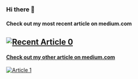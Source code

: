 ### Hi there 👋

#### Check out my most recent article on medium.com
<a target="_blank" href="https://github-readme-medium-recent-article.vercel.app/medium/@pgrzybowski.dev/0"><img src="https://github-readme-medium-recent-article.vercel.app/medium/@pgrzybowski.dev/0" alt="Recent Article 0">  
 ----------------------------
#### Check out my other article on medium.com
<a target="_blank" href="https://github-readme-medium-recent-article.vercel.app/medium/@pgrzybowski.dev/1"><img src="https://github-readme-medium-recent-article.vercel.app/medium/@pgrzybowski.dev/1" alt="Article 1">  

<!--
**Piotr-Grzybowski/Piotr-Grzybowski** is a ✨ _special_ ✨ repository because its `README.md` (this file) appears on your GitHub profile.

Here are some ideas to get you started:

- 🔭 I’m currently working on ...
- 🌱 I’m currently learning ...
- 👯 I’m looking to collaborate on ...
- 🤔 I’m looking for help with ...
- 💬 Ask me about ...
- 📫 How to reach me: ...
- 😄 Pronouns: ...
- ⚡ Fun fact: ...
-->

<!--
  
[![Contribution Stats](https://github-contribution-stats.vercel.app/api/?username=Piotr-Grzybowski)](https://github.com/LordDashMe/github-contribution-stats/)
  
-->
